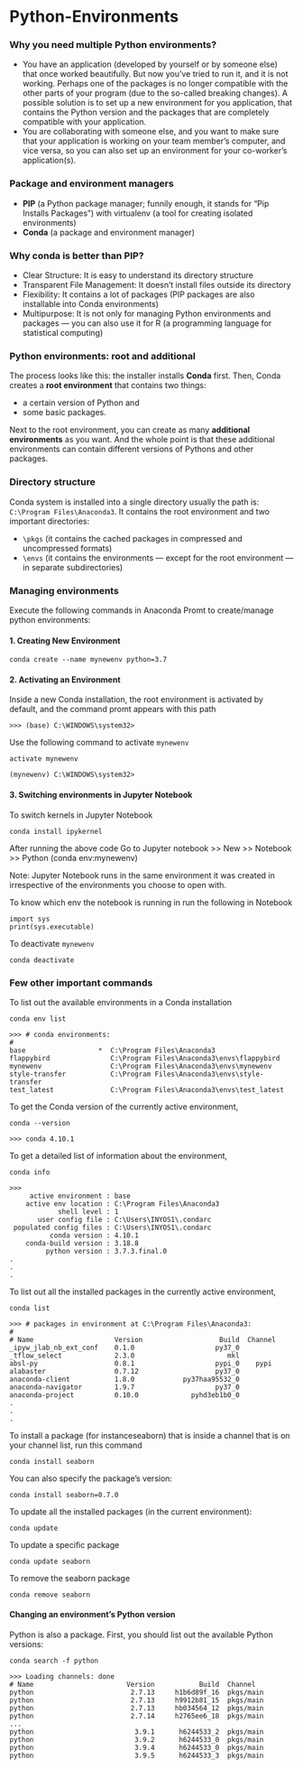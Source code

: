 # Python-Environments


### Why you need multiple Python environments?
- You have an application (developed by yourself or by someone else) that once worked beautifully. But now you’ve tried to run it, and it is not working. Perhaps one of the packages is no longer compatible with the other parts of your program (due to the so-called breaking changes). A possible solution is to set up a new environment for you application, that contains the Python version and the packages that are completely compatible with your application.
- You are collaborating with someone else, and you want to make sure that your application is working on your team member’s computer, and vice versa, so you can also set up an environment for your co-worker’s application(s).

### Package and environment managers
- **PIP** (a Python package manager; funnily enough, it stands for “Pip Installs Packages”) with virtualenv (a tool for creating isolated environments)
- **Conda** (a package and environment manager)

### Why conda is better than PIP?
- Clear Structure: It is easy to understand its directory structure
- Transparent File Management: It doesn’t install files outside its directory
- Flexibility: It contains a lot of packages (PIP packages are also installable into Conda environments)
- Multipurpose: It is not only for managing Python environments and packages — you can also use it for R (a programming language for statistical computing)

### Python environments: root and additional
The process looks like this: the installer installs **Conda** first. Then, Conda creates a **root environment** that contains two things:
- a certain version of Python and
- some basic packages.

Next to the root environment, you can create as many **additional environments** as you want. And the whole point is that these additional environments can contain different versions of Pythons and other packages.

### Directory structure
Conda system is installed into a single directory usually the path is: `C:\Program Files\Anaconda3`. It contains the root environment and two important directories:

- `\pkgs` (it contains the cached packages in compressed and uncompressed formats)
- `\envs` (it contains the environments — except for the root environment — in separate subdirectories)

### Managing environments

Execute the following commands in Anaconda Promt to create/manage python environments:
#### 1. Creating New Environment
```
conda create --name mynewenv python=3.7
```
#### 2. Activating an Environment
Inside a new Conda installation, the root environment is activated by default, and the command promt appears with this path

`>>> (base) C:\WINDOWS\system32>`

Use the following command to activate `mynewenv`
```
activate mynewenv
```

`(mynewenv) C:\WINDOWS\system32>`

#### 3. Switching environments in Jupyter Notebook
To switch kernels in Jupyter Notebook
```
conda install ipykernel
```
After running the above code Go to Jupyter notebook >> New >> Notebook >> Python (conda env:mynewenv)

Note: Jupyter Notebook runs in the same environment it was created in irrespective of the environments you choose to open with.

To know which env the notebook is running in run the following in Notebook
```
import sys
print(sys.executable)
```

To deactivate `mynewenv`
```
conda deactivate
```
### Few other important commands
To list out the available environments in a Conda installation
```
conda env list
```
```
>>> # conda environments:
#
base                  *  C:\Program Files\Anaconda3
flappybird               C:\Program Files\Anaconda3\envs\flappybird
mynewenv                 C:\Program Files\Anaconda3\envs\mynewenv
style-transfer           C:\Program Files\Anaconda3\envs\style-transfer
test_latest              C:\Program Files\Anaconda3\envs\test_latest
```
To get the Conda version of the currently active environment,
```
conda --version
```
```
>>> conda 4.10.1
```

To get a detailed list of information about the environment,
```
conda info
```
```
>>>
     active environment : base
    active env location : C:\Program Files\Anaconda3
            shell level : 1
       user config file : C:\Users\INYOS1\.condarc
 populated config files : C:\Users\INYOS1\.condarc
          conda version : 4.10.1
    conda-build version : 3.18.8
         python version : 3.7.3.final.0
.
.
.
```

To list out all the installed packages in the currently active environment,
```
conda list
```
```
>>> # packages in environment at C:\Program Files\Anaconda3:
#
# Name                    Version                   Build  Channel
_ipyw_jlab_nb_ext_conf    0.1.0                    py37_0
_tflow_select             2.3.0                       mkl
absl-py                   0.8.1                    pypi_0    pypi
alabaster                 0.7.12                   py37_0
anaconda-client           1.8.0            py37haa95532_0
anaconda-navigator        1.9.7                    py37_0
anaconda-project          0.10.0             pyhd3eb1b0_0
.
.
.
```

To install a package (for instanceseaborn) that is inside a channel that is on your channel list, run this command 
```
conda install seaborn
```

You can also specify the package’s version:
```
conda install seaborn=0.7.0
```

To update all the installed packages (in the current environment):
```
conda update
```

To update a specific package
```
conda update seaborn
```

To remove the seaborn package
```
conda remove seaborn
```

#### Changing an environment’s Python version
Python is also a package. First, you should list out the available Python versions:
```
conda search -f python
```
```
>>> Loading channels: done
# Name                       Version           Build  Channel
python                        2.7.13     h1b6d89f_16  pkgs/main
python                        2.7.13     h9912b81_15  pkgs/main
python                        2.7.13     hb034564_12  pkgs/main
python                        2.7.14     h2765ee6_18  pkgs/main
...
python                         3.9.1      h6244533_2  pkgs/main
python                         3.9.2      h6244533_0  pkgs/main
python                         3.9.4      h6244533_0  pkgs/main
python                         3.9.5      h6244533_3  pkgs/main
```


